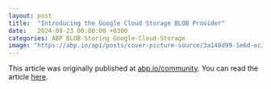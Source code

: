 ```yaml
---
layout: post
title:  "Introducing the Google Cloud Storage BLOB Provider"
date:   2024-08-23 00:00:00 +0300
categories: ABP BLOB-Storing Google-Cloud-Storage
image: "https://abp.io/api/posts/cover-picture-source/3a148d99-1e6d-ec34-aaf1-acc305e9a1f4"
---
```


This article was originally published at [abp.io/community](https://abp.io/community). You can read the article [here](https://abp.io/community/articles/introducing-the-google-cloud-storage-blob-provider-yrt6azc0).
